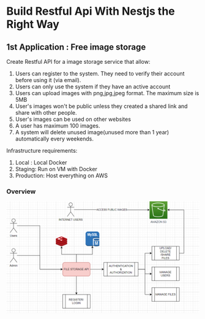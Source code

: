 # Build Restful Api With Nestjs the Right Way

## 1st Application : Free image storage

Create Restful API for a image storage service that allow:

1. Users can register to the system. They need to verify their account before using it (via email).
2. Users can only use the system if they have an active account
3. Users can upload images with png,jpg,jpeg format. The maximum size is 5MB
4. User's images won't be public unless they created a shared link and share with other people.
5. User's images can be used on other websites
6. A user has maximum 100 images.
7. A system will delete unused image(unused more than 1 year) automatically every weekends.

Infrastructure requirements:

1. Local : Local Docker
2. Staging: Run on VM with Docker
3. Production: Host everything on AWS

### Overview

![File Storage API](./documents/file-storage-api.png)